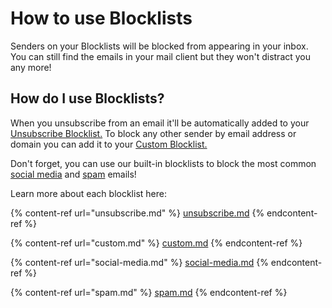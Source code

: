 # How to use Blocklists

Senders on your Blocklists will be blocked from appearing in your inbox. You can still find the emails in your mail client but they won't distract you any more!

## How do I use Blocklists?

When you unsubscribe from an email it'll be automatically added to your [Unsubscribe Blocklist.](unsubscribe.md) To block any other sender by email address or domain you can add it to your [Custom Blocklist.](custom.md)

Don't forget, you can use our built-in blocklists to block the most common [social media](social-media.md) and [spam](spam.md) emails!

Learn more about each blocklist here:

{% content-ref url="unsubscribe.md" %}
[unsubscribe.md](unsubscribe.md)
{% endcontent-ref %}

{% content-ref url="custom.md" %}
[custom.md](custom.md)
{% endcontent-ref %}

{% content-ref url="social-media.md" %}
[social-media.md](social-media.md)
{% endcontent-ref %}

{% content-ref url="spam.md" %}
[spam.md](spam.md)
{% endcontent-ref %}

